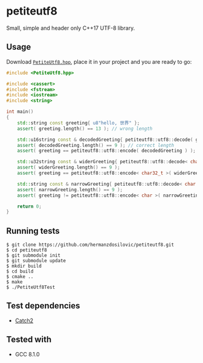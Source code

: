 # petiteutf8
Small, simple and header only C++17 UTF-8 library.

## Usage
Download [`PetiteUtf8.hpp`](https://github.com/hermanzdosilovic/petiteutf8/blob/master/PetiteUtf8/Source/PetiteUtf8.hpp), place
it in your project and you are ready to go:

```cpp
#include <PetiteUtf8.hpp>

#include <cassert>
#include <fstream>
#include <iostream>
#include <string>

int main()
{
    std::string const greeting{ u8"hello, 世界" };
    assert( greeting.length() == 13 ); // wrong length

    std::u16string const & decodedGreeting{ petiteutf8::utf8::decode( greeting ) };
    assert( decodedGreeting.length() == 9 ); // correct length
    assert( greeting == petiteutf8::utf8::encode( decodedGreeting ) );

    std::u32string const & widerGreeting{ petiteutf8::utf8::decode< char32_t >( greeting ) };
    assert( widerGreeting.length() == 9 );
    assert( greeting == petiteutf8::utf8::encode< char32_t >( widerGreeting ) );

    std::string const & narrowGreeting{ petiteutf8::utf8::decode< char >( greeting ) }; // data loss for 世 and 界
    assert( narrowGreeting.length() == 9 );
    assert( greeting != petiteutf8::utf8::encode< char >( narrowGreeting ) ); // consequence of data loss

    return 0;
}
```

## Running tests
```
$ git clone https://github.com/hermanzdosilovic/petiteutf8.git
$ cd petiteutf8
$ git submodule init
$ git submodule update
$ mkdir build
$ cd build
$ cmake ..
$ make
$ ./PetiteUtf8Test
```

## Test dependencies
- [Catch2](https://github.com/catchorg/Catch2/blob/master/LICENSE.txt)

## Tested with
- GCC 8.1.0

